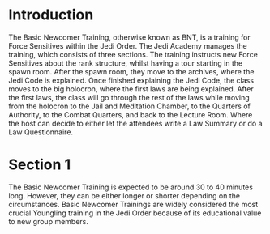 # Introduction

The Basic Newcomer Training, otherwise known as BNT, is a training for Force Sensitives within the Jedi Order.
The Jedi Academy manages the training, which consists of three sections.
The training instructs new Force Sensitives about the rank structure, whilst having a tour starting in the spawn room.
After the spawn room, they move to the archives, where the Jedi Code is explained.
Once finished explaining the Jedi Code, the class moves to the big holocron, where the first laws are being explained.
After the first laws, the class will go through the rest of the laws while moving from the holocron to the Jail and Meditation Chamber, to the Quarters of Authority, to the Combat Quarters, and back to the Lecture Room.
Where the host can decide to either let the attendees write a Law Summary or do a Law Questionnaire.

# Section 1

The Basic Newcomer Training is expected to be around 30 to 40 minutes long.
However, they can be either longer or shorter depending on the circumstances.
Basic Newcomer Trainings are widely considered the most crucial Youngling training in the Jedi Order because of its educational value to new group members.
